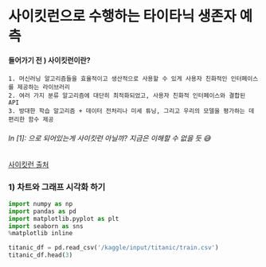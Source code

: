 # 사이킷런으로 수행하는 타이타닉 생존자 예측
#### 들어가기 전 ) 사이킷런이란? 
```
1. 머신러닝 알고리즘들을 효율적이고 생산적으로 사용할 수 있게 사용자 친화적인 인터페이스를 제공하는 라이브러리
2. 여러 가지 분류 알고리즘에 대단히 최적화되었고, 사용자 친화적 인터페이스와 결합된 API
3. 방대한 학습 알고리즘 + 데이터 전처리나 미세 튜닝, 그리고 우리의 모델을 평가하는 데 편리한 함수 제공
```
###### _In [1]: 으로 되어있는게 사이킷런 아닐까? 지금은 이해할 수 없을 듯_ 😅

[사이킷런 출처](http://www.datamarket.kr/xe/index.php?mid=board_oFxn34&listStyle=gallery&document_srl=25783)

### 1) 차트와 그래프 시각화 하기

```python
import numpy as np
import pandas as pd
import matplotlib.pyplot as plt
import seaborn as sns
%matplotlib inline

titanic_df = pd.read_csv('/kaggle/input/titanic/train.csv')
titanic_df.head(3)
```
